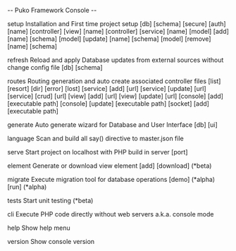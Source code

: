 
-- Puko Framework Console --

setup    Installation and First time project setup
         [db] [schema]
         [secure]
         [auth] [name]
         [controller] [view] [name]
         [controller] [service] [name]
         [model] [add] [name] [schema]
         [model] [update] [name] [schema]
         [model] [remove] [name] [schema]

refresh  Reload and apply Database updates from external sources without change config file
         [db] [schema]
                  
routes   Routing generation and auto create associated controller files
         [list]
         [resort]
         [dir]
         [error]
         [lost]
         [service] [add] [url]
         [service] [update] [url]
         [service] [crud] [url]
         [view] [add] [url]
         [view] [update] [url]
         [console] [add] [executable path]
         [console] [update] [executable path]
         [socket] [add] [executable path]

generate Auto generate wizard for Database and User Interface
         [db]
         [ui]

language Scan and build all say() directive to master.json file
         <directory path>

serve    Start project on localhost with PHP build in server
         [port]

element  Generate or download view element
         [add] <element name>
         [download] <element name> (*beta)

migrate  Execute migration tool for database operations
         [demo] (*alpha)
         [run] <file name> (*alpha)

tests    Start unit testing (*beta)

cli      Execute PHP code directly without web servers a.k.a. console mode
         <router path>
         
help     Show help menu

version  Show console version

